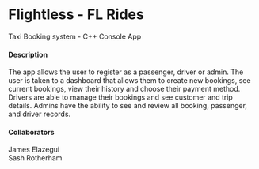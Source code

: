 # Flightless - FL Rides
Taxi Booking system - C++ Console App 
#### Description
The app allows the user to register as a passenger, driver or admin. The user is taken to a dashboard that allows them to create new bookings, see current bookings, view their history and choose their payment method. Drivers are able to manage their bookings and see customer and trip details. Admins have the ability to see and review all booking, passenger, and driver records.
#### Collaborators
James Elazegui  
Sash Rotherham

